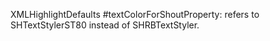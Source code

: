 XMLHighlightDefaults #textColorForShoutProperty: refers to SHTextStylerST80 instead of SHRBTextStyler.